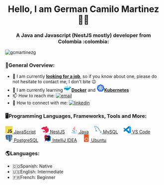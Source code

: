 <h1 align="center">Hello, I am German Camilo Martinez 🤝🏼</h1>
<h3 align="center">A Java and Javascript (NestJS mostly) developer from Colombia :colombia:</h3>

<p align="left"> <img src="https://komarev.com/ghpvc/?username=gcmartinezg&label=Profile%20views&color=5910ce&style=flat" alt="gcmartinezg" /> </p>

<h3 align="left">📝General Overview:</h3>

- 🔭 I am currently **<ins>looking for a job</ins>**, so if you know about one, please do not hesitate to contact me, I don't bite 😉
- 🌱 I am currently learning <a href="https://www.docker.com/" target="_blank" rel="noreferrer"> <img src="https://github.com/devicons/devicon/raw/refs/heads/master/icons/docker/docker-plain.svg" alt="docker" width="24" height="24"/>**Docker**</a> and <a href="https://kubernetes.io/" target="_blank" rel="noreferrer"> <img src="https://github.com/devicons/devicon/raw/refs/heads/master/icons/kubernetes/kubernetes-original.svg" alt="docker" width="24" height="24"/>**Kubernetes**</a>
- 📫 How to reach me: <a href="mailto:germancmartinez@hotmail.com" target="blank"><img src="https://img.shields.io/badge/Email%20me%20here!-5710CE?logo=maildotru" alt="email" /></a>
- 🔗 How to connect with me: <a href="https://www.linkedin.com/in/german-camilo-martinez-gelves-585606127" target="blank"><img src="https://img.shields.io/badge/In%20|%20Contact%20me%20here!-0077B5" alt="linkedin" /></a>

<h3 align="left">🖥Programming Languages, Frameworks, Tools and More:</h3>

<p align="left"> 
  <a href="https://developer.mozilla.org/en-US/docs/Web/JavaScript" target="_blank" rel="noreferrer"> <img src="https://raw.githubusercontent.com/devicons/devicon/master/icons/javascript/javascript-original.svg" alt="javascript" width="24" height="24"/> JavaScript</a>&emsp; 
  <a href="https://nestjs.com/" target="_blank" rel="noreferrer"> <img src="https://github.com/devicons/devicon/raw/refs/heads/master/icons/nestjs/nestjs-original.svg" alt="nestjs" width="24" height="24"/> NestJS</a>&emsp;
  <a href="https://www.java.com" target="_blank" rel="noreferrer"> <img src="https://raw.githubusercontent.com/devicons/devicon/master/icons/java/java-original.svg" alt="java" width="24" height="24"/> Java</a>&emsp;
  <a href="https://www.mysql.com/" target="_blank" rel="noreferrer"> <img src="https://github.com/devicons/devicon/raw/master/icons/mysql/mysql-original.svg" alt="mysql" width="24" height="24"/> MySQL</a>&emsp;
  <a href="https://code.visualstudio.com/" target="_blank" rel="noreferrer"> <img src="https://github.com/devicons/devicon/raw/master/icons/vscode/vscode-original.svg" alt="vscode" width="24" height="24"/> VS Code</a>&emsp;
  <a href="https://www.postgresql.org/" target="_blank" rel="noreferrer"> <img src="https://github.com/devicons/devicon/raw/master/icons/postgresql/postgresql-original.svg" alt="postgresql" width="24" height="24"/> PostgreSQL</a>&emsp;
  <a href="https://www.jetbrains.com/idea/" target="_blank" rel="noreferrer"> <img src="https://github.com/devicons/devicon/raw/refs/heads/master/icons/intellij/intellij-original.svg" alt="sts" width="24" height="24"/> IntelliJ IDEA</a>&emsp;
  <a href="https://ubuntu.com/" target="_blank" rel="noreferrer"> <img src="https://github.com/devicons/devicon/raw/master/icons/ubuntu/ubuntu-original.svg" alt="ubuntu" width="24" height="24"/> Ubuntu</a>&emsp;
</p>

<h3 align="left">🌎Languages:</h3>

- :colombia:Spanish: Native
- :us:English: Intermediate
- :fr:French: Beginner

<!--
**gcmartinezg/gcmartinezg** is a ✨ _special_ ✨ repository because its `README.md` (this file) appears on your GitHub profile.

Here are some ideas to get you started:

- 🔭 I’m currently working on ...
- 🌱 I’m currently learning ...
- 👯 I’m looking to collaborate on ...
- 🤔 I’m looking for help with ...
- 💬 Ask me about ...
- 📫 How to reach me: ...
- 😄 Pronouns: ...
- ⚡ Fun fact: ...
-->
